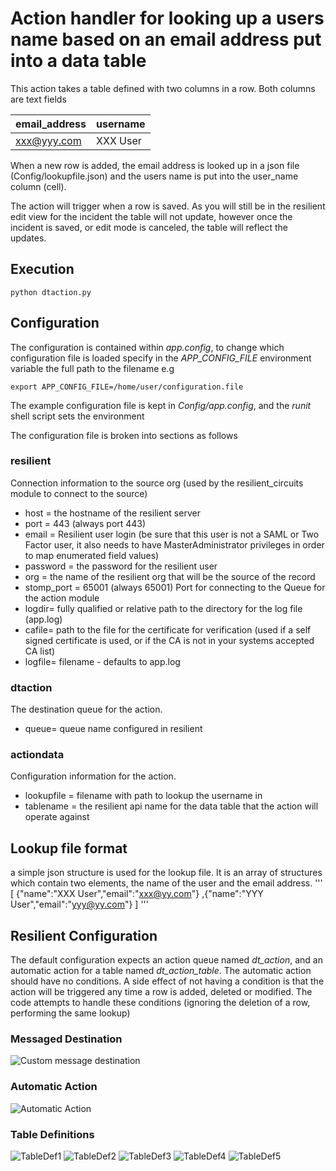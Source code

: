 # Action handler for looking up a users name based on an email address put into a data table
This action takes a table defined with two columns in a row.  Both columns are text fields

| email_address | username |
 --- | ---
| xxx@yyy.com   | XXX User |

When a new row is added, the email address is looked up in a json file (Config/lookupfile.json) and the 
users name is put into the user_name column (cell).  

The action will trigger when a row is saved.  As you will still be in the resilient edit view for the incident
the table will not update, however once the incident is saved, or edit mode is canceled, the table will 
reflect the updates.

## Execution
```
python dtaction.py
```

## Configuration
The configuration is contained within *app.config*, to change which configuration file is loaded specify in the *APP_CONFIG_FILE* environment variable the full path to the filename e.g
```
export APP_CONFIG_FILE=/home/user/configuration.file
```
The example configuration file is kept in *Config/app.config*, and the *runit* shell script sets the environment

The configuration file is broken into sections as follows
### resilient
Connection information to the source org (used by the resilient_circuits module to connect to the source)
+ host = the hostname of the resilient server
+ port = 443 (always port 443)
+ email = Resilient user login (be sure that this user is not a SAML or Two Factor user, it also needs to have MasterAdministrator privileges in order to map enumerated field values)
+ password = the password for the resilient user
+ org = the name of the resilient org that will be the source of the record
+ stomp_port = 65001 (always 65001) Port for connecting to the Queue for the action module
+ logdir= fully qualified or relative path to the directory for the log file (app.log)
+ cafile= path to the file for the certificate for verification (used if a self signed certificate is used, or if the CA is not in your systems accepted CA list)
+ logfile= filename - defaults to app.log

### dtaction
The destination queue for the action.  
+ queue= queue name configured in resilient

### actiondata
Configuration information for the action.  
+ lookupfile = filename with path to lookup the username in
+ tablename = the resilient api name for the data table that the action will operate against

## Lookup file format
a simple json structure is used for the lookup file.  It is an array of structures which contain two elements, the name of the user and the email address.
'''
[
{"name":"XXX User","email":"xxx@yy.com"}
,{"name":"YYY User","email":"yyy@yy.com"}
]
'''

## Resilient Configuration
The default configuration expects an action queue named *dt_action*, and an automatic action for a table named *dt_action_table*.  The automatic action should have no conditions. 
A side effect of not having a condition is that the action will be triggered any time a row is added, deleted or modified.  The code attempts to handle these conditions (ignoring
the deletion of a row, performing the same lookup)
### Messaged Destination 
![Custom message destination](Documents/messagedestination.png)
### Automatic Action
![Automatic Action](Documents/automaticaction.png)
### Table Definitions
![TableDef1](Documents/tabledef1.png)
![TableDef2](Documents/tabledef2.png)
![TableDef3](Documents/tabledef3.png)
![TableDef4](Documents/tabledef4.png)
![TableDef5](Documents/tabledef5.png)
